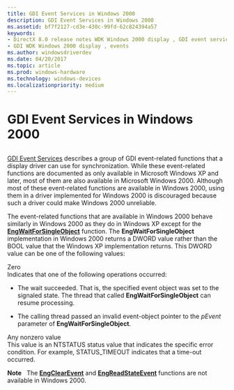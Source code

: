 ```yaml
---
title: GDI Event Services in Windows 2000
description: GDI Event Services in Windows 2000
ms.assetid: bf7f2127-cd3e-430c-99fd-62c824394a57
keywords:
- DirectX 8.0 release notes WDK Windows 2000 display , GDI event services
- GDI WDK Windows 2000 display , events
ms.author: windowsdriverdev
ms.date: 04/20/2017
ms.topic: article
ms.prod: windows-hardware
ms.technology: windows-devices
ms.localizationpriority: medium
---
```


# GDI Event Services in Windows 2000


## <span id="ddk_gdi_event_services_in_windows_2000_gg"></span><span id="DDK_GDI_EVENT_SERVICES_IN_WINDOWS_2000_GG"></span>


[GDI Event Services](gdi-event-services.md) describes a group of GDI event-related functions that a display driver can use for synchronization. While these event-related functions are documented as only available in Microsoft Windows XP and later, most of them are also available in Microsoft Windows 2000. Although most of these event-related functions are available in Windows 2000, using them in a driver implemented for Windows 2000 is discouraged because such a driver could make Windows 2000 unreliable.

The event-related functions that are available in Windows 2000 behave similarly in Windows 2000 as they do in Windows XP except for the [**EngWaitForSingleObject**](https://msdn.microsoft.com/library/windows/hardware/ff565461) function. The **EngWaitForSingleObject** implementation in Windows 2000 returns a DWORD value rather than the BOOL value that the Windows XP implementation returns. This DWORD value can be one of the following values:

<span id="Zero"></span><span id="zero"></span><span id="ZERO"></span>Zero  
Indicates that one of the following operations occurred:

-   The wait succeeded. That is, the specified event object was set to the signaled state. The thread that called **EngWaitForSingleObject** can resume processing.

-   The calling thread passed an invalid event-object pointer to the *pEvent* parameter of **EngWaitForSingleObject**.

<span id="Any_nonzero_value"></span><span id="any_nonzero_value"></span><span id="ANY_NONZERO_VALUE"></span>Any nonzero value  
This value is an NTSTATUS status value that indicates the specific error condition. For example, STATUS\_TIMEOUT indicates that a time-out occurred.

**Note**   The [**EngClearEvent**](https://msdn.microsoft.com/library/windows/hardware/ff564190) and [**EngReadStateEvent**](https://msdn.microsoft.com/library/windows/hardware/ff565001) functions are not available in Windows 2000.

 

 

 





